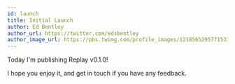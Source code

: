 ```yaml
---
id: launch
title: Initial Launch
author: Ed Bentley
author_url: https://twitter.com/edsbentley
author_image_url: https://pbs.twimg.com/profile_images/1218565295771533313/SCcNRX9v_400x400.jpg
---
```


Today I'm publishing Replay v0.1.0!

I hope you enjoy it, and get in touch if you have any feedback.
